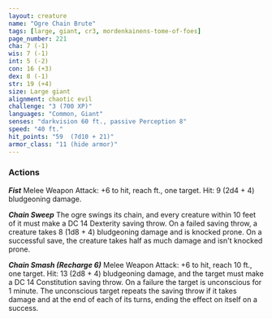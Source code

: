 ```yaml
---
layout: creature
name: "Ogre Chain Brute"
tags: [large, giant, cr3, mordenkainens-tome-of-foes]
page_number: 221
cha: 7 (-1)
wis: 7 (-1)
int: 5 (-2)
con: 16 (+3)
dex: 8 (-1)
str: 19 (+4)
size: Large giant
alignment: chaotic evil
challenge: "3 (700 XP)"
languages: "Common, Giant"
senses: "darkvision 60 ft., passive Perception 8"
speed: "40 ft."
hit_points: "59  (7d10 + 21)"
armor_class: "11 (hide armor)"
---
```


### Actions

***Fist*** Melee Weapon Attack: +6 to hit, reach ft., one target. Hit: 9 (2d4 + 4) bludgeoning damage.

***Chain Sweep*** The ogre swings its chain, and every creature within 10 feet of it must make a DC 14 Dexterity saving throw. On a failed saving throw, a creature takes 8 (1d8 + 4) bludgeoning damage and is knocked prone. On a successful save, the creature takes half as much damage and isn't knocked prone.

***Chain Smash (Recharge 6)*** Melee Weapon Attack: +6 to hit, reach 10 ft., one target. Hit: 13 (2d8 + 4) bludgeoning damage, and the target must make a DC 14 Constitution saving throw. On a failure the target is unconscious for 1 minute. The unconscious target repeats the saving throw if it takes damage and at the end of each of its turns, ending the effect on itself on a success.
